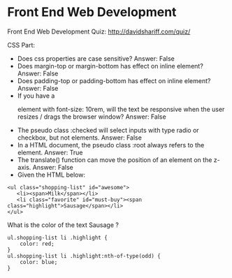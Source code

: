 # Front End Web Development
Front End Web Development Quiz: http://davidshariff.com/quiz/

CSS Part:
- Does css properties are case sensitive? Answer: False
- Does margin-top or margin-bottom has effect on inline element? Answer: False
- Does padding-top or padding-bottom has effect on inline element? Answer: False
- If you have a <p> element with font-size: 10rem, will the text be responsive when the user resizes / drags the browser window? Answer: False
- The pseudo class :checked will select inputs with type radio or checkbox, but not elements. Answer: False
- In a HTML document, the pseudo class :root always refers to the element. Answer: True
- The translate() function can move the position of an element on the z-axis. Answer: False
- Given the HTML below:
```
<ul class="shopping-list" id="awesome">
   <li><span>Milk</span></li>
   <li class="favorite" id="must-buy"><span class="highlight">Sausage</span></li>
</ul>
```
What is the color of the text Sausage ?
```
ul.shopping-list li .highlight {
    color: red;
}
ul.shopping-list li .highlight:nth-of-type(odd) {
    color: blue;
}
```

